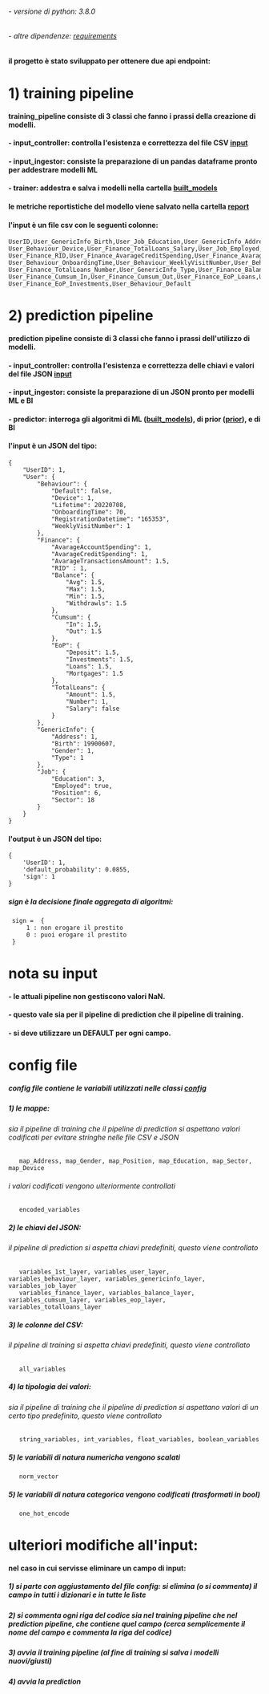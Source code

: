 
###### - versione di python: 3.8.0
###### - altre dipendenze: [requirements](https://github.com/bizhanzahedi/scindo_final_delivery/blob/main/requirements.txt)
#### il progetto è stato sviluppato per ottenere due api endpoint:

# 1) training pipeline

#### training_pipeline consiste di 3 classi che fanno i prassi della creazione di modelli.
####   - input_controller: controlla l'esistenza e correttezza del file CSV [input](https://github.com/bizhanzahedi/scindo_final_delivery/tree/main/input)
####   - input_ingestor: consiste la preparazione di un pandas dataframe pronto per addestrare modelli ML
####   - trainer: addestra e salva i modelli nella cartella [built_models](https://github.com/bizhanzahedi/scindo_final_delivery/tree/main/built_models)
####    le metriche reportistiche del modello viene salvato nella cartella [report](https://github.com/bizhanzahedi/scindo_final_delivery/tree/main/report) 
####    l'input è un file csv con le seguenti colonne:
    UserID,User_GenericInfo_Birth,User_Job_Education,User_GenericInfo_Address,User_Job_Position,User_GenericInfo_Gender,User_Job_Sector,
    User_Behaviour_Device,User_Finance_TotalLoans_Salary,User_Job_Employed,User_Finance_Balance_Withdrawls,User_Finance_AvarageAccountSpending,
    User_Finance_RID,User_Finance_AvarageCreditSpending,User_Finance_AvarageTransactionsAmount,User_Behaviour_RegistrationDatetime,
    User_Behaviour_OnboardingTime,User_Behaviour_WeeklyVisitNumber,User_Behaviour_Lifetime,User_Finance_TotalLoans_Amount,
    User_Finance_TotalLoans_Number,User_GenericInfo_Type,User_Finance_Balance_Min,User_Finance_Balance_Max,User_Finance_Balance_Avg,
    User_Finance_Cumsum_In,User_Finance_Cumsum_Out,User_Finance_EoP_Loans,User_Finance_EoP_Mortgages,User_Finance_EoP_Deposit,
    User_Finance_EoP_Investments,User_Behaviour_Default


# 2) prediction pipeline
#### prediction pipeline consiste di 3 classi che fanno i prassi dell'utilizzo di modelli.
####   - input_controller: controlla l'esistenza e correttezza delle chiavi e valori del file JSON [input](https://github.com/bizhanzahedi/scindo_final_delivery/tree/main/input)
####   - input_ingestor: consiste la preparazione di un JSON pronto per modelli ML e BI
####   - predictor: interroga gli algoritmi di ML ([built_models](https://github.com/bizhanzahedi/scindo_final_delivery/tree/main/built_models)), di prior ([prior](https://github.com/bizhanzahedi/scindo_final_delivery/tree/main/prior_default_probability_loans/output_model)), e di BI 

####    l'input è un JSON del tipo:
    {
        "UserID": 1,
        "User": {
            "Behaviour": {
                "Default": false,
                "Device": 1,
                "Lifetime": 20220708,
                "OnboardingTime": 70,
                "RegistrationDatetime": "165353",
                "WeeklyVisitNumber": 1
            },
            "Finance": {
                "AvarageAccountSpending": 1,
                "AvarageCreditSpending": 1,
                "AvarageTransactionsAmount": 1.5,
                "RID" : 1,
                "Balance": {
                    "Avg": 1.5,
                    "Max": 1.5,
                    "Min": 1.5,
                    "Withdrawls": 1.5
                },
                "Cumsum": {
                    "In": 1.5,
                    "Out": 1.5
                },
                "EoP": {
                    "Deposit": 1.5,
                    "Investments": 1.5,
                    "Loans": 1.5,
                    "Mortgages": 1.5
                },
                "TotalLoans": {
                    "Amount": 1.5,
                    "Number": 1,
                    "Salary": false
                }
            },
            "GenericInfo": {
                "Address": 1,
                "Birth": 19900607,
                "Gender": 1,
                "Type": 1
            },
            "Job": {
                "Education": 3,
                "Employed": true,
                "Position": 6,
                "Sector": 18
            }
        }
    }
####    l'output è un JSON del tipo:
    {
        'UserID': 1, 
        'default_probability': 0.0855, 
        'sign': 1
    }

##### sign è la decisione finale aggregata di algoritmi:
     sign =  {
         1 : non erogare il prestito
         0 : puoi erogare il prestito
     }

# nota su input
#### - le attuali pipeline non gestiscono valori NaN.
#### - questo vale sia per il pipeline di prediction che il pipeline di training.
#### - si deve utilizzare un DEFAULT per ogni campo.

# config file
##### config file contiene le variabili utilizzati nelle classi [config](https://github.com/bizhanzahedi/scindo_final_delivery/blob/main/config.py)

##### 1) le mappe:
######   sia il pipeline di training che il pipeline di prediction si aspettano valori codificati per evitare stringhe nelle file CSV e JSON
       map_Address, map_Gender, map_Position, map_Education, map_Sector, map_Device
######   i valori codificati vengono ulteriormente controllati
       encoded_variables


##### 2) le chiavi del JSON:
######   il pipeline di prediction si aspetta chiavi predefiniti, questo viene controllato
       variables_1st_layer, variables_user_layer, variables_behaviour_layer, variables_genericinfo_layer, variables_job_layer
       variables_finance_layer, variables_balance_layer, variables_cumsum_layer, variables_eop_layer, variables_totalloans_layer

##### 3) le colonne del CSV:
######   il pipeline di training si aspetta chiavi predefiniti, questo viene controllato
       all_variables

##### 4) la tipologia dei valori:
######   sia il pipeline di training che il pipeline di prediction si aspettano valori di un certo tipo predefinito, questo viene controllato
       string_variables, int_variables, float_variables, boolean_variables

##### 5) le variabili di natura numericha vengono scalati
       norm_vector

##### 5) le variabili di natura categorica vengono codificati (trasformati in bool)
       one_hot_encode

# ulteriori modifiche all'input:
#### nel caso in cui servisse eliminare un campo di input:
##### 1) si parte con aggiustamento del file config: si elimina (o si commenta) il campo in tutti i dizionari e in tutte le liste
##### 2) si commenta ogni riga del codice sia nel training pipeline che nel prediction pipeline, che contiene quel campo (cerca semplicemente il nome del campo e commenta la riga del codice)
##### 3) avvia il training pipeline (al fine di training si salva i modelli nuovi/giusti)
##### 4) avvia la prediction
       
